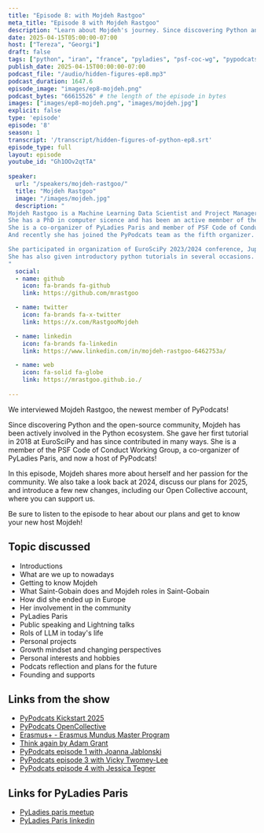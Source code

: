 ```yaml
---
title: "Episode 8: with Mojdeh Rastgoo"
meta_title: "Episode 8 with Mojdeh Rastgoo"
description: "Learn about Mojdeh's journey. Since discovering Python and open source community in 2016, Mojdeh has been actively contributing to the community and striving for diversity and inclusion by pariticapting in DEI, CoC communities and co-organzing meetups"
date: 2025-04-15T05:00:00-07:00
host: ["Tereza", "Georgi"]
draft: false
tags: ["python", "iran", "france", "pyladies", "psf-coc-wg", "pypodcats", "community", "project manager"]
publish_date: 2025-04-15T00:00:00-07:00
podcast_file: "/audio/hidden-figures-ep8.mp3"
podcast_duration: 1647.6
episode_image: "images/ep8-mojdeh.png"
podcast_bytes: "66615526" # the length of the episode in bytes
images: ["images/ep8-mojdeh.png", "images/mojdeh.jpg"]
explicit: false 
type: 'episode'
episode: '8'
season: 1
transcript: '/transcript/hidden-figures-of-python-ep8.srt'
episode_type: full
layout: episode
youtube_id: "Gh1OOv2qtTA"
  
speaker:
  url: "/speakers/mojdeh-rastgoo/"
  title: "Mojdeh Rastgoo"
  image: "/images/mojdeh.jpg"
  description: "
Mojdeh Rastgoo is a Machine Learning Data Scientist and Project Manager based in Paris.
She has a PhD in computer sicence and has been an active memnber of the community since 2018. 
She is a co-organizer of PyLadies Paris and member of PSF Code of Conduct Working Group since mid 2023.
And recently she has joined the PyPodcats team as the fifth organizer.  

She participated in organization of EuroSciPy 2023/2024 conference, JupyterCon 2023, PyCon DE & PyData Berlin 2024, and PyLadies Paris meetups since 2022.
She has also given introductory python tutorials in several occasions.
"
  social:
  - name: github
    icon: fa-brands fa-github
    link: https://github.com/mrastgoo

  - name: twitter
    icon: fa-brands fa-x-twitter
    link: https://x.com/RastgooMojdeh

  - name: linkedin
    icon: fa-brands fa-linkedin
    link: https://www.linkedin.com/in/mojdeh-rastgoo-6462753a/

  - name: web
    icon: fa-solid fa-globe
    link: https://mrastgoo.github.io./
  
---
```


We interviewed Mojdeh Rastgoo, the newest member of PyPodcats!

Since discovering Python and the open-source community, Mojdeh has been actively involved in the Python ecosystem. She gave her first tutorial in 2018 at EuroSciPy and has since contributed in many ways. She is a member of the PSF Code of Conduct Working Group, a co-organizer of PyLadies Paris, and now a host of PyPodcats!

In this episode, Mojdeh shares more about herself and her passion for the community. We also take a look back at 2024, discuss our plans for 2025, and introduce a few new changes, including our Open Collective account, where you can support us.

Be sure to listen to the episode to hear about our plans and get to know your new host Mojdeh!

## Topic discussed

- Introductions
- What are we up to nowadays 
- Getting to know Mojdeh 
- What Saint-Gobain does and Mojdeh roles in Saint-Gobain
- How did she ended up in Europe 
- Her involvement in the community
- PyLadies Paris
- Public speaking and Lightning talks
- Rols of LLM in today's life 
- Personal projects 
- Growth mindset and changing perspectives
- Personal interests and hobbies 
- Podcats reflection and plans for the future
- Founding and supports


## Links from the show

- [PyPodcats Kickstart 2025](https://pypodcats.live/blog/kickstart_2025/)
- [PyPodcats OpenCollective](https://opencollective.com/pypodcats)
- [Erasmus+ - Erasmus Mundus Master Program](https://erasmus-plus.ec.europa.eu/opportunities/opportunities-for-individuals/students/erasmus-mundus-joint-masters)
- [Think again by Adam Grant](https://adamgrant.net/book/think-again/)
- [PyPodcats episode 1 with Joanna Jablonski](https://pypodcats.live/episodes/ep-1/)
- [PyPodcats episode 3 with Vicky Twomey-Lee](https://pypodcats.live/episodes/ep-3/)
- [PyPodcats episode 4 with Jessica Tegner](https://pypodcats.live/episodes/ep-4/)

## Links for PyLadies Paris 

- [PyLadies paris meetup](https://www.meetup.com/fr-FR/pyladiesparis/)
- [PyLadies Paris linkedin](https://www.linkedin.com/company/pyladies-paris)




